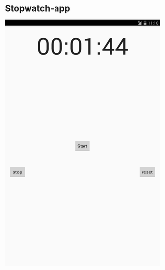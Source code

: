# Stopwatch-app
<img src="https://github.com/MartinMark808/Stopwatch-app/blob/master/screenshot/Ca1pture.PNG" >
